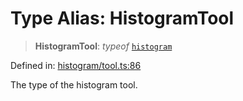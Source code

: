 # Type Alias: HistogramTool

> **HistogramTool**: *typeof* [`histogram`](../variables/histogram.md)

Defined in: [histogram/tool.ts:86](https://github.com/GeoDaCenter/openassistant/blob/2cb8f20a901f3385efeb40778248119c5e49db78/packages/echarts/src/histogram/tool.ts#L86)

The type of the histogram tool.
